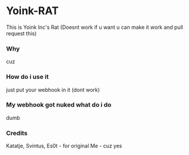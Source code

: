 # Yoink-RAT
This is Yoink Inc's Rat (Doesnt work if u want u can make it work and pull request this)

### Why
cuz 
### How do i use it
just put your webhook in it (dont work)
### My webhook got nuked what do i do
dumb

### Credits
Katatje, Svintus, Es0t - for original
Me - cuz yes
